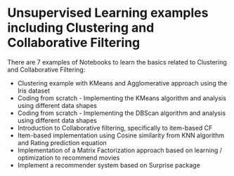 # Unsupervised Learning examples including Clustering and Collaborative Filtering

There are 7 examples of Notebooks to learn the basics related to Clustering and Collaborative Filtering:

- Clustering example with KMeans and Agglomerative approach using the Iris dataset
- Coding from scratch - Implementing the KMeans algorithm and analysis using different data shapes
- Coding from scratch - Implementing the DBScan algorithm and analysis using different data shapes
- Introduction to Collaborative filtering, specifically to item-based CF
- Item-based implementation using Cosine similarity from KNN algorithm and Rating prediction equation
- Implementation of a Matrix Factorization approach based on learning / optimization to recommend movies
- Implement a recommender system based on Surprise package
